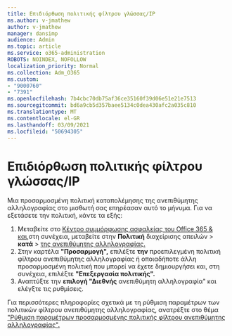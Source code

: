 ```yaml
---
title: Επιδιόρθωση πολιτικής φίλτρου γλώσσας/IP
ms.author: v-jmathew
author: v-jmathew
manager: dansimp
audience: Admin
ms.topic: article
ms.service: o365-administration
ROBOTS: NOINDEX, NOFOLLOW
localization_priority: Normal
ms.collection: Adm_O365
ms.custom:
- "9000760"
- "7391"
ms.openlocfilehash: 7b4cbc70db75af36ce35160f39d06e51e21e7513
ms.sourcegitcommit: bd6a9cb5d357baee5134c0dea430afc2a035c810
ms.translationtype: MT
ms.contentlocale: el-GR
ms.lasthandoff: 03/09/2021
ms.locfileid: "50694305"
---
```

# <a name="fix-languageip-filter-policy"></a>Επιδιόρθωση πολιτικής φίλτρου γλώσσας/IP

Μια προσαρμοσμένη πολιτική καταπολέμησης της ανεπιθύμητης αλληλογραφίας στο μισθωτή σας επηρέασαν αυτό το μήνυμα. Για να εξετάσετε την πολιτική, κάντε τα εξής:

1. Μεταβείτε στο [Κέντρο συμμόρφωσης ασφαλείας του Office 365 & και,](https://go.microsoft.com/fwlink/p/?linkid=2077143)στη συνέχεια, μεταβείτε στην **Πολιτική** διαχείρισης απειλών  >  **κατά**  >  [της ανεπιθύμητης αλληλογραφίας.](https://go.microsoft.com/fwlink/?linkid=2101518)
2. Στην καρτέλα **"Προσαρμογή",** επιλέξτε **την** προεπιλεγμένη πολιτική φίλτρου ανεπιθύμητης αλληλογραφίας ή οποιαδήποτε άλλη προσαρμοσμένη πολιτική που μπορεί να έχετε δημιουργήσει και, στη συνέχεια, επιλέξτε **"Επεξεργασία πολιτικής".**
3. Αναπτύξτε την **επιλογή "Διεθνής** ανεπιθύμητη αλληλογραφία" και ελέγξτε τις ρυθμίσεις.

Για περισσότερες πληροφορίες σχετικά με τη ρύθμιση παραμέτρων των πολιτικών φίλτρου ανεπιθύμητης αλληλογραφίας, ανατρέξτε στο θέμα ["Ρύθμιση παραμέτρων προσαρμοσμένης πολιτικής φίλτρου ανεπιθύμητης αλληλογραφίας".](https://go.microsoft.com/fwlink/?linkid=2101054)
